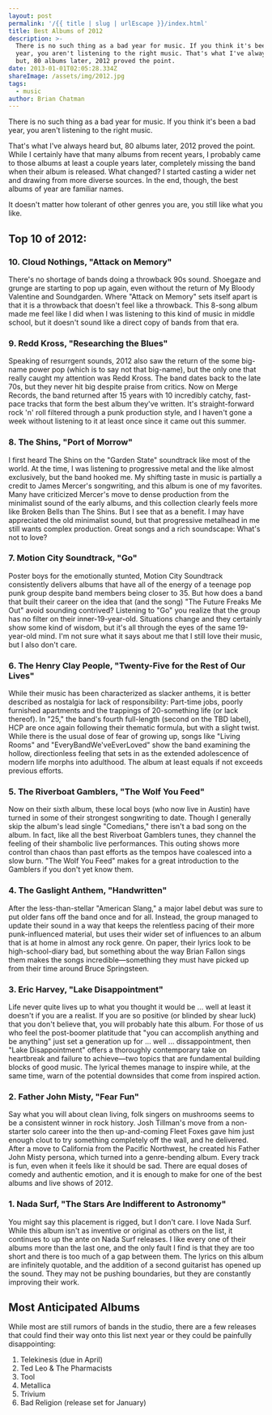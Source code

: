 ```yaml
---
layout: post
permalink: '/{{ title | slug | urlEscape }}/index.html'
title: Best Albums of 2012
description: >-
  There is no such thing as a bad year for music. If you think it's been a bad
  year, you aren't listening to the right music. That's what I've always heard
  but, 80 albums later, 2012 proved the point.
date: 2013-01-01T02:05:28.334Z
shareImage: /assets/img/2012.jpg
tags:
  - music
author: Brian Chatman
---
```

There is no such thing as a bad year for music. If you think it's been a bad year, you aren't listening to the right music. 

That's what I've always heard but, 80 albums later, 2012 proved the point. While I certainly have that many albums from recent years, I probably came to those albums at least a couple years later, completely missing the band when their album is released. What changed? I started casting a wider net and drawing from more diverse sources. In the end, though, the best albums of year are familiar names.

It doesn't matter how tolerant of other genres you are, you still like what you like.

## Top 10 of 2012:

### 10. Cloud Nothings, "Attack on Memory"

<div class="album albumArt" data-artist="Cloud Nothings" data-album="Attack on Memory"></div>

There's no shortage of bands doing a throwback 90s sound. Shoegaze and grunge are starting to pop up again, even without the return of My Bloody Valentine and Soundgarden. Where "Attack on Memory" sets itself apart is that it is a throwback that doesn't feel like a throwback. This 8-song album made me feel like I did when I was listening to this kind of music in middle school, but it doesn't sound like a direct copy of bands from that era. 

### 9. Redd Kross, "Researching the Blues"

<div class="album albumArt" data-artist="Redd Kross" data-album="Researching the Blues"></div>

Speaking of resurrgent sounds, 2012 also saw the return of the some big-name power pop (which is to say not that big-name), but the only one that really caught my attention was Redd Kross. The band dates back to the late 70s, but they never hit big despite praise from critics. Now on Merge Records, the band returned after 15 years with 10 incredibly catchy, fast-pace tracks that form the best album they've written. It's straight-forward rock 'n' roll filtered through a punk production style, and I haven't gone a week without listening to it at least once since it came out this summer.

### 8. The Shins, "Port of Morrow"

<div class="album albumArt" data-artist="The Shins" data-album="Port of Morrow"></div>

I first heard The Shins on the "Garden State" soundtrack like most of the world. At the time, I was listening to progressive metal and the like almost exclusively, but the band hooked me. My shifting taste in music is partially a credit to James Mercer's songwriting, and this album is one of my favorites. Many have criticized Mercer's move to dense production from the minimalist sound of the early albums, and this collection clearly feels more like Broken Bells than The Shins. But I see that as a benefit. I may have appreciated the old minimalist sound, but that progressive metalhead in me still wants complex production. Great songs and a rich soundscape: What's not to love?

### 7. Motion City Soundtrack, "Go"

<div class="album albumArt" data-artist="Motion City Soundtrack" data-album="Go"></div>

Poster boys for the emotionally stunted, Motion City Soundtrack consistently delivers albums that have all of the energy of a teenage pop punk group despite band members being closer to 35. But how does a band that built their career on the idea that (and the song) "The Future Freaks Me Out" avoid sounding contrived? Listening to "Go" you realize that the group has no filter on their inner-19-year-old. Situations change and they certainly show some kind of wisdom, but it's all through the eyes of the same 19-year-old mind. I'm not sure what it says about me that I still love their music, but I also don't care. 

### 6. The Henry Clay People, "Twenty-Five for the Rest of Our Lives"

<div class="album albumArt" data-artist="The Henry Clay People" data-album="Twenty-Five for the Rest of Our Lives"></div>

While their music has been characterized as slacker anthems, it is better described as nostalgia for lack of responsibility: Part-time jobs, poorly furnished apartments and the trappings of 20-something life (or lack thereof). In "25," the band's fourth full-length (second on the TBD label), HCP are once again following their thematic formula, but with a slight twist. While there is the usual dose of fear of growing up, songs like "Living Rooms" and "EveryBandWe'veEverLoved" show the band examining the hollow, directionless feeling that sets in as the extended adolescence of modern life morphs into adulthood. The album at least equals if not exceeds previous efforts. 

### 5. The Riverboat Gamblers, "The Wolf You Feed"

<div class="album albumArt" data-artist="The Riverboat Gamblers" data-album="The Wolf You Feed"></div>

Now on their sixth album, these local boys (who now live in Austin) have turned in some of their strongest songwriting to date. Though I generally skip the album's lead single "Comedians," there isn't a bad song on the album. In fact, like all the best Riverboat Gamblers tunes, they channel the feeling of their shambolic live performances. This outing shows more control than chaos than past efforts as the tempos have coalesced into a slow burn. "The Wolf You Feed" makes for a great introduction to the Gamblers if you don't yet know them.  

### 4. The Gaslight Anthem, "Handwritten"

<div class="album albumArt" data-artist="The Gaslight Anthem" data-album="Handwritten"></div>

After the less-than-stellar "American Slang," a major label debut was sure to put older fans off the band once and for all. Instead, the group managed to update their sound in a way that keeps the relentless pacing of their more punk-influenced material, but uses their wider set of influences to an album that is at home in almost any rock genre. On paper, their lyrics look to be high-school-diary bad, but something about the way Brian Fallon sings them makes the songs incredible—something they must have picked up from their time around Bruce Springsteen.

### 3. Eric Harvey, "Lake Disappointment"

<div class="album albumArt" data-artist="Eric Harvey" data-album="Lake Disappointment"></div>

Life never quite lives up to what you thought it would be ... well at least it doesn't if you are a realist. If you are so positive (or blinded by shear luck) that you don't believe that, you will probably hate this album. For those of us who feel the post-boomer platitude that "you can accomplish anything and be anything" just set a generation up for ... well ... dissappointment, then "Lake Disappointment" offers a thoroughly contemporary take on heartbreak and failure to achieve—two topics that are fundamental building blocks of good music. The lyrical themes manage to inspire while, at the same time, warn of the potential downsides that come from inspired action.

### 2. Father John Misty, "Fear Fun"

<div class="album albumArt" data-artist="Father John Misty" data-album="Fear Fun"></div>

Say what you will about clean living, folk singers on mushrooms seems to be a consistent winner in rock history. Josh Tillman's move from a non-starter solo career into the then up-and-coming Fleet Foxes gave him just enough clout to try something completely off the wall, and he delivered. After a move to California from the Pacific Northwest, he created his Father John Misty persona, which turned into a genre-bending album. Every track is fun, even when it feels like it should be sad. There are equal doses of comedy and authentic emotion, and it is enough to make for one of the best albums and live shows of 2012.

### 1. Nada Surf, "The Stars Are Indifferent to Astronomy"

<div class="album albumArt" data-artist="Nada Surf" data-album="The Stars Are Indifferent to Astronomy"></div>

You might say this placement is rigged, but I don't care. I love Nada Surf. While this album isn't as inventive or original as others on the list, it continues to up the ante on Nada Surf releases. I like every one of their albums more than the last one, and the only fault I find is that they are too short and there is too much of a gap between them. The lyrics on this album are infinitely quotable, and the addition of a second guitarist has opened up the sound. They may not be pushing boundaries, but they are constantly improving their work.

## Most Anticipated Albums

While most are still rumors of bands in the studio, there are a few releases that could find their way onto this list next year or they could be painfully disappointing:

1. Telekinesis (due in April)
2. Ted Leo & The Pharmacists 
3. Tool
4. Metallica
5. Trivium
6. Bad Religion (release set for January)
